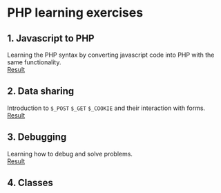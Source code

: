 # PHP learning exercises

## 1. Javascript to PHP
Learning the PHP syntax by converting javascript code into PHP with the same functionality. <br>
[Result](https://github.com/gertvandormael/learning-php/blob/master/exercises/1.javascript-to-php/index.php)

## 2. Data sharing
Introduction to `$_POST` `$_GET` `$_COOKIE` and their interaction with forms. <br>
[Result](https://github.com/gertvandormael/learning-php/tree/master/exercises/2.data-sharing)

## 3. Debugging
Learning how to debug and solve problems. <br>
[Result](https://github.com/gertvandormael/learning-php/blob/master/exercises/3.debugging/test.php)

## 4. Classes